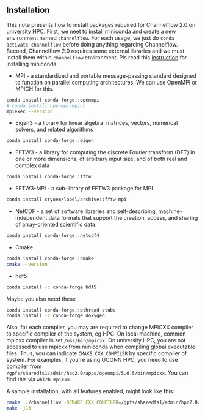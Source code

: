 ## Installation
This note presents how to install packages required for Channelflow 2.0 on university HPC. First, we neet to install miniconda and create a new environment named `channelflow`. For each usage, we just do `conda activate channelflow` before doing anything regarding Channelflow. Second, Channelflow 2.0 requires some external libraries and we must install them within `channelflow` environment. Pls read this [instruction](https://kb.uconn.edu/space/SH/26079723879/Miniconda+Environment+Set+Up) for installing miniconda.
- MPI - a standardized and portable message-passing standard designed to function on parallel computing architectures. We can use OpenMPI or MPICH for this.
```bash
conda install conda-forge::openmpi
# conda install openmpi-mpicc
mpiexec --version
```
- Eigen3 - a library for linear algebra: matrices, vectors, numerical solvers, and related algorithms
```bash
conda install conda-forge::eigen
```
- FFTW3 - a library for computing the discrete Fourier transform (DFT) in one or more dimensions, of arbitrary input size, and of both real and complex data
```bash 
conda install conda-forge::fftw
```
- FFTW3-MPI - a sub-library of FFTW3 package for MPI
```bash 
conda install cryoem/label/archive::fftw-mpi
```
- NetCDF - a set of software libraries and self-describing, machine-independent data formats that support the creation, access, and sharing of array-oriented scientific data.
```bash 
conda install conda-forge::netcdf4
```
- Cmake
```bash
conda install conda-forge::cmake
cmake --version
```
- hdf5
```bash
conda install -c conda-forge hdf5
```
Maybe you also need these
```bash
conda install conda-forge::pthread-stubs
conda install -c conda-forge doxygen
```

Also, for each compiler, you may are required to change MPICXX compiler to specific compiler of the system, eg HPC. On local machine, common mpicxx compiler is set `/usr/bin/mpicxx`. On university HPC, you are not accessed to use mpicxx from miniconda when compiling global executable files. Thus, you can indicate `CMAKE_CXX_COMPILER` by specific compiler of system. For examples, if you're using UCONN HPC, you need to use compiler from `/gpfs/sharedfs1/admin/hpc2.0/apps/openmpi/5.0.5/bin/mpicxx`. You can find this via `which mpicxx`.

A sample installation, with all features enabled, might look like this:
```bash 
cmake ../channelflow -DCMAKE_CXX_COMPILER=/gpfs/sharedfs1/admin/hpc2.0/apps/openmpi/5.0.5/bin/mpicxx -DWITH_DDC=ON -DWITH_NSOLVER=ON -DCMAKE_BUILD_TYPE=release -DCMAKE_INSTALL_PREFIX=/chflow -DCMAKE_CXX_FLAGS_RELEASE:STRING=" -fPIC -lfftw3 -lm -Wno-unused-variable -Wno-deprecated " -DWITH_SHARED=OFF -DWITH_HDF5CXX=OFF
make -j16
```